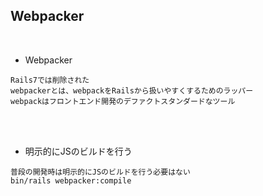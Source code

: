 ## Webpacker  
<br>

- Webpacker  
```
Rails7では削除された
webpackerとは、webpackをRailsから扱いやすくするためのラッパー
webpackはフロントエンド開発のデファクトスタンダードなツール
```
<br>
<br>

- 明示的にJSのビルドを行う  
```
普段の開発時は明示的にJSのビルドを行う必要はない
bin/rails webpacker:compile
```